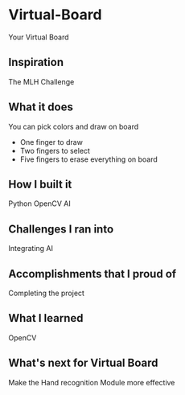 # Virtual-Board
Your Virtual Board

## Inspiration
The MLH Challenge

## What it does
You can pick colors and draw on board
- One finger to draw
- Two fingers to select 
- Five fingers to erase everything on board

## How I built it
Python OpenCV AI

## Challenges I ran into
Integrating AI

## Accomplishments that I proud of
Completing the project

## What I learned
OpenCV

## What's next for Virtual Board
Make the Hand recognition Module more effective
